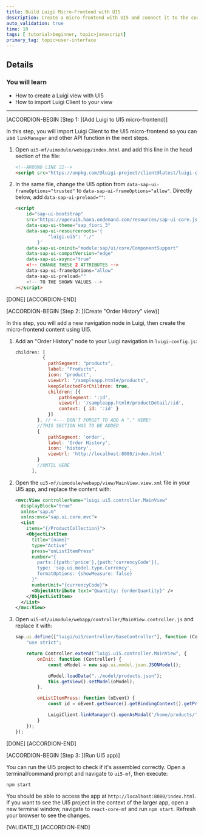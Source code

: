 ```yaml
---
title: Build Luigi Micro-Frontend with UI5
description: Create a micro-frontend with UI5 and connect it to the core React app using Luigi client.
auto_validation: true
time: 10
tags: [ tutorial>beginner, topic>javascript]
primary_tag: topic>user-interface
---
```


## Details
### You will learn
  - How to create a Luigi view with UI5
  - How to import Luigi Client to your view

---

[ACCORDION-BEGIN [Step 1: ](Add Luigi to UI5 micro-frontend)]

In this step, you will import Luigi Client to the UI5 micro-frontend so you can use `linkManager` and other API function in the next steps.

1. Open `ui5-mf/uimodule/webapp/index.html` and add this line in the head section of the file:

    ```HTML
    <!--AROUND LINE 22-->
    <script src="https://unpkg.com/@luigi-project/client@latest/luigi-client.js"></script>
    ```

2. In the same file, change the UI5 option from `data-sap-ui-frameOptions="trusted"` to `data-sap-ui-frameOptions="allow"`. Directly below, add `data-sap-ui-preload=""`:

    ```HTML
    <script
        id="sap-ui-bootstrap"
        src="https://openui5.hana.ondemand.com/resources/sap-ui-core.js"
        data-sap-ui-theme="sap_fiori_3"
        data-sap-ui-resourceroots='{
                "luigi.ui5": "./"
            }'
        data-sap-ui-oninit="module:sap/ui/core/ComponentSupport"
        data-sap-ui-compatVersion="edge"
        data-sap-ui-async="true"
        <!-- CHANGE THESE 2 ATTRIBUTES -->
        data-sap-ui-frameOptions="allow"
        data-sap-ui-preload=""
        <!-- TO THE SHOWN VALUES -->
    ></script>
    ```

[DONE]
[ACCORDION-END]

[ACCORDION-BEGIN [Step 2: ](Create "Order History" view)]

In this step, you will add a new navigation node in Luigi, then create the micro-frontend content using UI5.

1. Add an "Order History" node to your Luigi navigation in `luigi-config.js`:

    ```JavaScript
    children: [
              {
                pathSegment: "products",
                label: "Products",
                icon: "product",
                viewUrl: "/sampleapp.html#/products",
                keepSelectedForChildren: true,
                children: [{
                    pathSegment: ':id',
                    viewUrl: '/sampleapp.html#/productDetail/:id',
                    context: { id: ':id' }
                }]
            }, // <--- DON'T FORGET TO ADD A "," HERE!
            //THIS SECTION HAS TO BE ADDED
            {
                pathSegment: 'order',
                label: 'Order History',
                icon: 'history',
                viewUrl: 'http://localhost:8080/index.html'
            }
            //UNTIL HERE
          ],
    ```

2. Open the `ui5-mf/uimodule/webapp/view/MainView.view.xml` file in your UI5 app, and replace the content with:

    ```XML
    <mvc:View controllerName="luigi.ui5.controller.MainView"
      displayBlock="true"
      xmlns="sap.m"
      xmlns:mvc="sap.ui.core.mvc">
      <List
        items="{/ProductCollection}">
        <ObjectListItem
          title="{name}"
          type="Active"
          press="onListItemPress"
          number="{
            parts:[{path:'price'},{path:'currencyCode'}],
            type: 'sap.ui.model.type.Currency',
            formatOptions: {showMeasure: false}
          }"
          numberUnit="{currencyCode}">
          <ObjectAttribute text="Quantity: {orderQuantity}" />
        </ObjectListItem>
      </List>
    </mvc:View>
    ```

3. Open `ui5-mf/uimodule/webapp/controller/MainView.controller.js` and replace it with:

    ```JavaScript
    sap.ui.define(["luigi/ui5/controller/BaseController"], function (Controller) {
        "use strict";

        return Controller.extend("luigi.ui5.controller.MainView", {
            onInit: function (Controller) {
                const oModel = new sap.ui.model.json.JSONModel();

                oModel.loadData("../model/products.json");
                this.getView().setModel(oModel);
            },

            onListItemPress: function (oEvent) {
                const id = oEvent.getSource().getBindingContext().getProperty("id");

                LuigiClient.linkManager().openAsModal('/home/products/' + id, { title: 'Product Detail', size: 'm' });
            }
        });
    });
    ```

[DONE]
[ACCORDION-END]

[ACCORDION-BEGIN [Step 3: ](Run UI5 app)]

You can run the UI5 project to check if it's assembled correctly. Open a terminal/command prompt and navigate to `ui5-mf`, then execute:

```Shell
npm start
```

You should be able to access the app at `http://localhost:8080/index.html`. If you want to see the UI5 project in the context of the larger app, open a new terminal window, navigate to `react-core-mf` and run `npm start`. Refresh your browser to see the changes.


[VALIDATE_1]
[ACCORDION-END]
